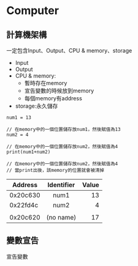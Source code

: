 # Computer

## 計算機架構

一定包含Input、Output、CPU & memory、storage

- Input
- Output
- CPU & memory:
  - 暫時存在memory
  - 宣告變數的時候放到memory
  - 每個memory有address
- storage:永久儲存

```
num1 = 13 

// 在memory中的一個位置儲存放num1，然後賦值為13
num2 = 4 

// 在memory中的一個位置儲存放num2，然後賦值為4 
print(num1+num2) 

// 在memory中的一個位置儲存放num2，然後賦值為4 
// 當print出後，該memory的位置就會被清掉
```

Address         | Identifier  | Value | 
--------------|:-----:|-----:| 
0x20c630   | num1 |  13|   
0x22fd4c    | num2 |  4 | 
  |  |  |  
0x20c620   | (no name) | 17 |  

## 變數宣告

宣告變數